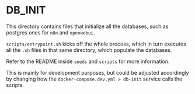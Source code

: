 # DB_INIT

This directory contains files that initialize all the databases, such as postgres ones for `n8n` and `openwebui`.

`scripts/entrypoint.sh` kicks off the whole process, which in turn executes all the `.sh` files in that same directory, which populate the databases. 

Refer to the README inside `seeds` and `scripts` for more information.

This is mainly for development purposes, but could be adjusted accordingly by changing how the `docker-compose.dev.yml > db-init` service calls the scripts.